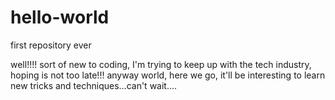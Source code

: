 # hello-world
first repository ever


well!!!! sort of new to coding, I'm trying to keep up with the tech industry, hoping is not too late!!!
anyway world, here we go, it'll be interesting to learn new tricks and techniques...can't wait....
